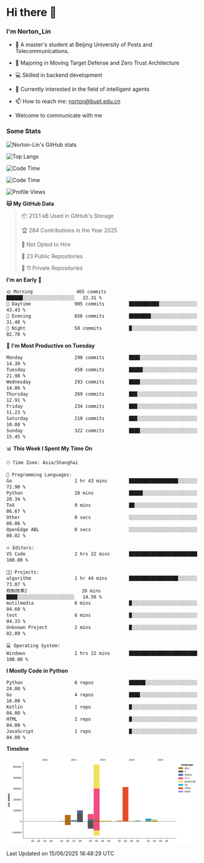 
# Hi there 👋

### I'm Norton_Lin
- 🏫 A master's student at Beijing University of Posts and Telecommunications.
- 🌱 Majoring in Moving Target Defense and Zero Trust Architecture
- 💻 Skilled in backend development
- 🤖 Currently interested in the field of intelligent agents
- 📫 How to reach me: [norton@bupt.edu.cn](mailto:norton@bupt.edu.cn)

- Welcome to communicate with me

### Some Stats
![Norton-Lin's GitHub stats](https://github-readme-stats.vercel.app/api?username=Norton-Lin&count_private=true&show_icons=true&theme=radical)

![Top Langs](https://github-readme-stats.vercel.app/api/top-langs/?username=Norton-Lin&langs_count=10&layout=compact)

![Code Time](https://github-readme-stats.vercel.app/api/wakatime?username=Norton_Lin)

<!--START_SECTION:waka-->
![Code Time](http://img.shields.io/badge/Code%20Time-982%20hrs%2055%20mins-blue)

![Profile Views](http://img.shields.io/badge/Profile%20Views-0-blue)

**🐱 My GitHub Data** 

> 📦 213.1 kB Used in GitHub's Storage 
 > 
> 🏆 284 Contributions in the Year 2025
 > 
> 🚫 Not Opted to Hire
 > 
> 📜 23 Public Repositories 
 > 
> 🔑 11 Private Repositories 
 > 
**I'm an Early 🐤** 

```text
🌞 Morning                465 commits         ██████░░░░░░░░░░░░░░░░░░░   22.31 % 
🌆 Daytime                905 commits         ███████████░░░░░░░░░░░░░░   43.43 % 
🌃 Evening                656 commits         ████████░░░░░░░░░░░░░░░░░   31.48 % 
🌙 Night                  58 commits          █░░░░░░░░░░░░░░░░░░░░░░░░   02.78 % 
```
📅 **I'm Most Productive on Tuesday** 

```text
Monday                   298 commits         ████░░░░░░░░░░░░░░░░░░░░░   14.30 % 
Tuesday                  458 commits         █████░░░░░░░░░░░░░░░░░░░░   21.98 % 
Wednesday                293 commits         ████░░░░░░░░░░░░░░░░░░░░░   14.06 % 
Thursday                 269 commits         ███░░░░░░░░░░░░░░░░░░░░░░   12.91 % 
Friday                   234 commits         ███░░░░░░░░░░░░░░░░░░░░░░   11.23 % 
Saturday                 210 commits         ███░░░░░░░░░░░░░░░░░░░░░░   10.08 % 
Sunday                   322 commits         ████░░░░░░░░░░░░░░░░░░░░░   15.45 % 
```


📊 **This Week I Spent My Time On** 

```text
🕑︎ Time Zone: Asia/Shanghai

💬 Programming Languages: 
Go                       1 hr 43 mins        ██████████████████░░░░░░░   72.90 % 
Python                   28 mins             █████░░░░░░░░░░░░░░░░░░░░   20.34 % 
TeX                      9 mins              ██░░░░░░░░░░░░░░░░░░░░░░░   06.67 % 
Other                    0 secs              ░░░░░░░░░░░░░░░░░░░░░░░░░   00.06 % 
OpenEdge ABL             0 secs              ░░░░░░░░░░░░░░░░░░░░░░░░░   00.02 % 

🔥 Editors: 
VS Code                  2 hrs 22 mins       █████████████████████████   100.00 % 

🐱‍💻 Projects: 
algorithm                1 hr 44 mins        ██████████████████░░░░░░░   73.07 % 
税制改革2                    20 mins             ████░░░░░░░░░░░░░░░░░░░░░   14.50 % 
mutilmedia               6 mins              █░░░░░░░░░░░░░░░░░░░░░░░░   04.60 % 
test                     6 mins              █░░░░░░░░░░░░░░░░░░░░░░░░   04.33 % 
Unknown Project          2 mins              █░░░░░░░░░░░░░░░░░░░░░░░░   02.09 % 

💻 Operating System: 
Windows                  2 hrs 22 mins       █████████████████████████   100.00 % 
```

**I Mostly Code in Python** 

```text
Python                   6 repos             ██████░░░░░░░░░░░░░░░░░░░   24.00 % 
Go                       4 repos             ████░░░░░░░░░░░░░░░░░░░░░   16.00 % 
Kotlin                   1 repo              █░░░░░░░░░░░░░░░░░░░░░░░░   04.00 % 
HTML                     1 repo              █░░░░░░░░░░░░░░░░░░░░░░░░   04.00 % 
JavaScript               1 repo              █░░░░░░░░░░░░░░░░░░░░░░░░   04.00 % 
```



**Timeline**

![Lines of Code chart](https://raw.githubusercontent.com/Norton-Lin/Norton-Lin/main/assets/bar_graph.png)


 Last Updated on 15/06/2025 18:48:29 UTC
<!--END_SECTION:waka-->
